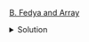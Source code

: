 [B. Fedya and Array](https://codeforces.com/contest/1793/problem/B)

<details><summary>Solution</summary>

![](../../../assets/1793B.png)

</details>
